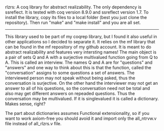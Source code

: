 rlzrs: A coq library for abstract realizability. The only dependency is ssreflect. It is tested with coq version 8.9.0 and ssreflect version 1.7. To install the library, copy its files to a local folder (best you just clone the repository). Then run "make" and "make install" and you are all set.

------------------------------------

This library used to be part of my coqrep library, but I found it also useful in other applications so I decided to separate it. It relies on the mf library that can be found in the mf repository of my github account. It is meant to do abstract realizability and features very intersting names! The main object is a pair of sets Q and A with a surjective multivalued function going from Q to A. This is called an interview. The names Q and A are for "questions" and "answers" and one way to think about this is that the function, called the "conversation" assigns to some questions a set of answers. The interviewed person may not speak without being asked, thus the conversation is surjective. On the other hand the interviewer may not get an answer to all of his questions, so the conversation need not be total and also may get different answers on repeaded questions. Thus the conversation may be multivalued. If it is singlevalued it is called a dictionary. Makes sense, right?

The part about dictionaries assumes Functional extensionality, so if you want to work axiom-free you should avoid it and import only the all_ntrvw.v file instead of all_rlzrs.v file.
